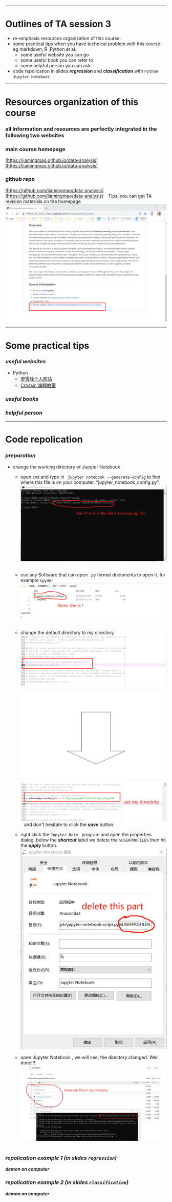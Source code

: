 ***
# Outlines of TA session 3 #
- re-emphasis resources organization of this course.
- some practical tips when you have technical problem with this course. eg markdown, R ,Python et al.
   - some useful website you can go
   - some useful book you can refer to
   - some helpful person you can ask
- code repolication in slides ***regression*** and ***classification***  with `Python Jupyter Notebook`
***

# Resources organization of this course
### all Information and resources are perfectly integrated in the following two websites
### main course homepage
[https://jiamingmao.github.io/data-analysis](https://jiamingmao.github.io/data-analysis)
### github repo
[https://github.com/jiamingmao/data-analysis](https://github.com/jiamingmao/data-analysis)
&ensp;
Tips: you can get TA revision materials on the homepage
&ensp;
    ![review](Figures/review.png)
***
# Some practical tips
### _useful websites_
- Python
  - [廖雪峰个人网站](https://www.liaoxuefeng.com/)
  - [Crossin 编程教室](https://crossincode.com/home/)
### _useful books_
### _helpful person_

***
# Code repolication
### _preparation_
- change the working directory of Jupyter Notebook
  - open `cmd` and type in ` jupyter notebook --generate-config` to find where this file is on your computer.  "jupyter_notebook_config.py".
&ensp;
    ![directory](Figures/directory.png)
&ensp;
  - use any Software that can open `.py` format documents to open it. for example `spyder`
&ensp;
    ![root](Figures/root.png)
&ensp;
  - change the default directory to my directory
&ensp;
    ![change_before](Figures/change1.png)
&ensp;
    ![arrow](Figures/arrow.png)

    ![change_after](Figures/change2.png)
&ensp;
    and don't hesitate to click the ***save*** button.
  - right click the `Jupyter Note ` program  and open the  properties dialog. below the ***shortcut*** label we delete the `%USERPROFILE%`  then hit the ***apply*** button.
&ensp;
     ![property](Figures/property.png)

  - open Jupyter Notebook , we will see, the directory changed. Well done!!!
&ensp;
     ![interface](Figures/reopen.png)
&ensp;

### _repolication example 1 (in slides `regression`)_
 ***demon on computer***

### _repolication example 2 (in slides `classification`)_
 ***demon on computer***
